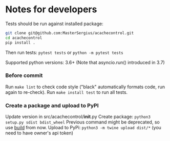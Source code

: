 # Notes for developers

Tests should be run against installed package:

```sh
git clone git@github.com:MasterSergius/acachecontrol.git
cd acachecontrol
pip install .
```

Then run tests:
`pytest tests` or `python -m pytest tests`

Supported python versions: 3.6+ (Note that asyncio.run() introduced in 3.7)

### Before commit

Run `make lint` to check code style ("black" automatically formats code, run again to re-check).
Run `make install test` to run all tests.


### Create a package and upload to PyPI

Update version in src/acachecontrol/__init__.py
Create package: `python3 setup.py sdist bdist_wheel`
Previous command might be deprecated, so use [build](https://pypi.org/project/build/) from now.
Upload to PyPi: `python3 -m twine upload dist/*` (you need to have owner's api token)
